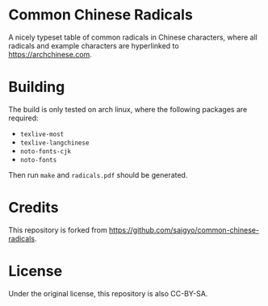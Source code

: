 # Common Chinese Radicals

A nicely typeset table of  common radicals in Chinese characters, where all
radicals and example characters are hyperlinked to https://archchinese.com.

# Building

The build is only tested on arch linux, where the following packages are
required:

* `texlive-most`
* `texlive-langchinese`
* `noto-fonts-cjk`
* `noto-fonts`

Then run `make` and `radicals.pdf` should be generated.

# Credits

This repository is forked from https://github.com/saigyo/common-chinese-radicals.

# License

Under the original license, this repository is also CC-BY-SA.
